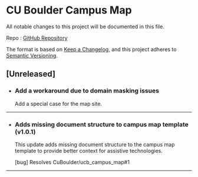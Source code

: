 # CU Boulder Campus Map

All notable changes to this project will be documented in this file.

Repo : [GitHub Repository](https://github.com/CuBoulder/ucb_campus_map)

The format is based on [Keep a Changelog](https://keepachangelog.com/en/1.0.0/),
and this project adheres to [Semantic Versioning](https://semver.org/spec/v2.0.0.html).

## [Unreleased]

- ### Add a workaround due to domain masking issues
  Add a special case for the map site.
---

- ### Adds missing document structure to campus map template (v1.0.1)
  This update adds missing document structure to the campus map template to provide better context for assistive technologies.
  
  [bug] Resolves CuBoulder/ucb_campus_map#1
---
